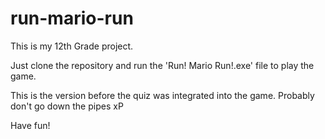 # run-mario-run


This is my 12th Grade project.

Just clone the repository and run the 'Run! Mario Run!.exe' file to play the game.

This is the version before the quiz was integrated into the game.
Probably don't go down the pipes xP

Have fun!